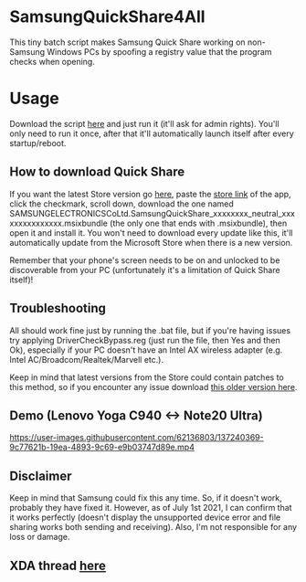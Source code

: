 # SamsungQuickShare4All
This tiny batch script makes Samsung Quick Share working on non-Samsung Windows PCs by spoofing a registry value that the program checks when opening.

# Usage
Download the script [here](https://github.com/obrobrio2000/Samsung-Quick-Share-4-All/releases/download/v0.1.1/SamsungQuickShare4All.bat) and just run it (it'll ask for admin rights). You'll only need to run it once, after that it'll automatically launch itself after every startup/reboot.

## How to download Quick Share
If you want the latest Store version go [here](https://store.rg-adguard.net/), paste the [store link](https://www.microsoft.com/en-us/p/quick-share/9pctgdfxvzlj) of the app, click the checkmark, scroll down, download the one named SAMSUNGELECTRONICSCoLtd.SamsungQuickShare_xxxxxxxx_neutral_xxxxxxxxxxxxxxx.msixbundle (the only one that ends with .msixbundle), then open it and install it. You won't need to download every update like this, it'll automatically update from the Microsoft Store when there is a new version.

Remember that your phone's screen needs to be on and unlocked to be discoverable from your PC (unfortunately it's a limitation of Quick Share itself)!

## Troubleshooting
All should work fine just by running the .bat file, but if you're having issues try applying DriverCheckBypass.reg (just run the file, then Yes and then Ok), especially if your PC doesn't have an Intel AX wireless adapter (e.g. Intel AC/Broadcom/Realtek/Marvell etc.).

Keep in mind that latest versions from the Store could contain patches to this method, so if you encounter any issue download [this older version here](https://mega.nz/file/9B4myBTS#iWj3krlMOrKTnTPfEw_qH93RoddJydzxpnPVeAgPKiQ).

## Demo (Lenovo Yoga C940 <-> Note20 Ultra)
https://user-images.githubusercontent.com/62136803/137240369-9c77621b-19ea-4893-9c69-e9b03747d89e.mp4

## Disclaimer
Keep in mind that Samsung could fix this any time. So, if it doesn't work, probably they have fixed it. However, as of July 1st 2021, I can confirm that it works perfectly (doesn't display the unsupported device error and file sharing works both sending and receiving). Also, I'm not responsible for any loss or damage.

## XDA thread [here](https://forum.xda-developers.com/t/samsung-quick-share-4-all-use-it-on-non-samsung-pcs.4347077/)
